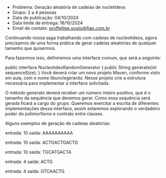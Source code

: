 - Problema: Geração aleatória de cadeias de nucletídeos
- Grupo: 2 a 4 pessoas
- Data de publicação: 04/10/2024
- Data limite de entrega: 18/10/2024
- Email de contato: proffellipe.souto@fiap.com.br

Continuando nossa saga trabalhando com cadeias de nucleotídeos, agora precisamos de uma forma prática de gerar cadeias aleatórias de qualquer tamanho que quisermos.

Para fazermos isso, definiremos uma interface comum, que será a seguinte:

public interface NucleotideoRandomGenerator {
    public String generate(int sequenceSize);
}
Você deverá criar um novo projeto Maven, conforme visto em aula, com o nome libunclegerardo. Nesse projeto crie a estrutura necessária para implementar a interface solicitada.

O método generate deverá receber um número inteiro positivo, que é o tamanho da sequência que devemos gerar. Como essa sequência será gerada ficará a cargo do grupo. Queremos exercitar a escrita de diferentes implementações dessa interface, assim estaremos explorando o verdadeiro poder do polimorfismo e contrato entre classes.

Alguns exemplos de geração de cadeias aleatórias:

entrada: 10
saída: AAAAAAAAAA

entrada: 10
saída: ACTGACTGACTG

entrada: 10
saída: TGCATGACTA

entrada: 4
saída: ACTG

entrada: 4
saída: GTCAACTG